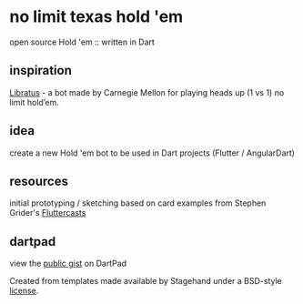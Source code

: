 # no limit texas hold 'em 

open source Hold 'em :: written in Dart

## inspiration

[Libratus](https://en.wikipedia.org/wiki/Libratus) - a bot made by Carnegie Mellon for playing heads up (1 vs 1) no limit hold’em.

## idea

create a new Hold 'em bot to be used in Dart projects (Flutter / AngularDart)

## resources

initial prototyping / sketching based on card examples from Stephen Grider's [Fluttercasts](https://github.com/StephenGrider/FlutterCasts) 

## dartpad

view the [public gist](https://dartpad.dartlang.org/49bde0c1ed780decc902f3d4d06d8f0c) on DartPad

Created from templates made available by Stagehand under a BSD-style
[license](https://github.com/dart-lang/stagehand/blob/master/LICENSE).

